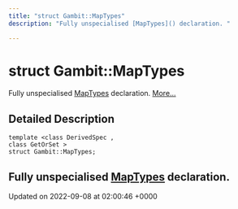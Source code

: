 ```yaml
---
title: "struct Gambit::MapTypes"
description: "Fully unspecialised [MapTypes]() declaration. "

---
```


# struct Gambit::MapTypes



Fully unspecialised [MapTypes]() declaration.  [More...](#detailed-description)

## Detailed Description

```
template <class DerivedSpec ,
class GetOrSet >
struct Gambit::MapTypes;
```

Fully unspecialised [MapTypes]() declaration. 
-------------------------------

Updated on 2022-09-08 at 02:00:46 +0000
